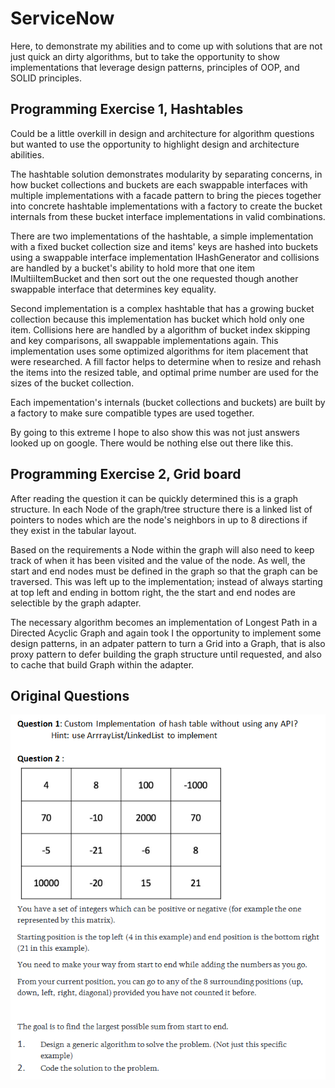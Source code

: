 # ServiceNow

Here, to demonstrate my abilities and to come up with solutions that are not just quick an dirty algorithms, but to take the opportunity to show implementations that leverage design patterns, principles of OOP, and SOLID principles.

## Programming Exercise 1, Hashtables

Could be a little overkill in design and architecture for algorithm questions but wanted to use the opportunity to highlight design and architecture abilities.

The hashtable solution demonstrates modularity by separating concerns, in how bucket collections and buckets are each swappable interfaces with multiple implementations with a facade pattern to bring the pieces together into concrete hashtable implementations with a factory to create the bucket internals from these bucket interface implementations in valid combinations.

There are two implementations of the hashtable, a simple implementation with a fixed bucket collection size and items' keys are hashed into buckets using a swappable interface implementation IHashGenerator and collisions are handled by a bucket's ability to hold more that one item IMultiiItemBucket and then sort out the one requested though another swappable interface that determines key equality.

Second implementation is a complex hashtable that has a growing bucket collection because this implementation has bucket which hold only one item.  Collisions here are handled by a algorithm of bucket index skipping and key comparisons, all swappable implementations again.  This implementation uses some optimized algorithms for item placement that were researched.  A fill factor helps to determine when to resize and rehash the items into the resized table, and optimal prime number are used for the sizes of the bucket collection.

Each impementation's internals (bucket collections and buckets) are built by a factory to make sure compatible types are used together.

By going to this extreme I hope to also show this was not just answers looked up on google.  There would be nothing else out there like this.

## Programming Exercise 2, Grid board

After reading the question it can be quickly determined this is a graph structure. In each Node of the graph/tree structure there is a linked list of pointers to nodes which are the node's neighbors in up to 8 directions if they exist in the tabular layout.

Based on the requirements a Node within the graph will also need to keep track of when it has been visited and the value of the node.  As well, the start and end nodes must be defined in the graph so that the graph can be traversed.  This was left up to the implementation; instead of always starting at top left and ending in bottom right, the the start and end nodes are selectible by the graph adapter.

The necessary algorithm becomes an implementation of Longest Path in a Directed Acyclic Graph and again took I the opportunity to implement some design patterns, in an adpater pattern to turn a Grid into a Graph, that is also proxy pattern to defer building the graph structure until requested, and also to cache that build Graph within the adapter.

## Original Questions

![Questions](questions.png)
